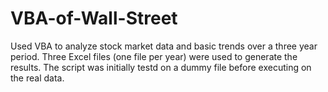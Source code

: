 # VBA-of-Wall-Street
Used VBA to analyze stock market data and basic trends over a three year period. Three Excel files (one file per year) were used to generate the results. The script was initially testd on a dummy file before executing on the real data.
